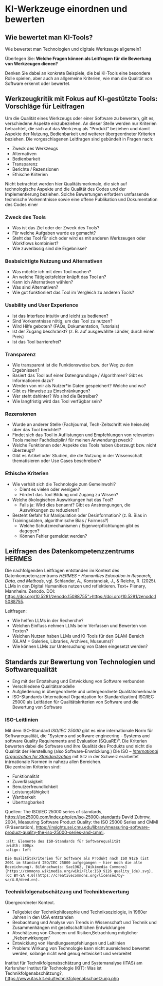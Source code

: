 # KI-Werkzeuge einordnen und bewerten

## Wie bewertet man KI-Tools? 

Wie bewertet man Technologien und digitale Werkzeuge allgemein?

Überlegen Sie: **Welche Fragen können als Leitfragen für die Bewertung von Werkzeugen dienen?**

Denken Sie dabei an konkrete Beispiele, die bei KI-Tools eine besondere Rolle spielen, aber auch an allgemeine Kriterien, wie man die Qualität von Software erkennt oder bewertet.

## Werkzeugkritik mit Fokus auf KI-gestützte Tools: Vorschläge für Leitfragen

Um die Qualität eines Werkzeugs oder einer Software zu bewerten, gilt es, verschiedene Aspekte einzubeziehen. An dieser Stelle werden nur Kriterien betrachtet, die sich auf das Werkzeug als "Produkt" beziehen und damit Aspekte der Nutzung, Bedienbarkeit und weiterer übergeordneter Kriterien beziehen. Die vorgeschlagenen Leitfragen sind gebündelt in Fragen nach:
- Zweck des Werkzeugs
- Alternativen
- Bedienbarkeit
- Transparenz
- Berichte / Rezensionen
- Ethische Kriterien 

Nicht betrachtet werden hier Qualitätsmerkmale, die sich auf technologische Aspekte und die Qualität des Codes und der Implementierung beziehen. Solche Bewertungen erfordern umfassende technische Vorkenntnisse sowie eine offene Publikation und Dokumentation des Codes einer

### Zweck des Tools

- Was ist das Ziel oder der Zweck des Tools? 
- Für welche Aufgaben wurde es gemacht?
- Steht das Tool für sich oder wird es mit anderen Werkzeugen oder Workflows kombiniert?
- Wie zuverlässig sind die Ergebnisse?


### Beabsichtigte Nutzung und Alternativen

- Was möchte ich mit dem Tool machen?
- An welche Tätigkeitsfelder knüpft das Tool an?
- Kann ich Alternativen wählen?
- Was sind Alternativen?
- Wie gut funktioniert das Tool im Vergleich zu anderen Tools?


### Usability und User Experience

- Ist das Interface intuitiv und leicht zu bedienen?
- Sind Vorkenntnisse nötig, um das Tool zu nutzen?
- Wird Hilfe geboten? (FAQs, Dokumentation, Tutorials)
- Ist der Zugang beschränkt? (z. B. auf ausgewählte Länder, durch einen Preis)
- Ist das Tool barrierefrei?


### Transparenz

- Wie transparent ist die Funktionsweise bzw. der Weg zu den Ergebnissen?
- Basiert das Tool auf einer Datengrundlage / Algorithmen? Gibt es Informationen dazu?
- Werden von mir als Nutzer*in Daten gespeichert? Welche und wo?
- Gibt es Hinweise zu Einschränkungen?
- Wer steht dahinter? Wo sind die Betreiber?
- Wie langfristig wird das Tool verfügbar sein?


### Rezensionen

- Wurde an anderer Stelle (Fachjournal, Tech-Zeitschrift wie heise.de) über das Tool berichtet?
- Findet sich das Tool in Auflistungen und Empfehlungen von relevanten Tools meiner Fachdisziplin/ für meinen Anwendungszweck?
- Welche Funktionen oder Aspekte des Tools haben überzeugt bzw. nicht überzeugt?
- Gibt es Artikel oder Studien, die die Nutzung in der Wissenschaft thematisieren oder Use Cases beschreiben?


### Ethische Kriterien

- Wie verhält sich die Technologie zum Gemeinwohl? 
    - Dient es vielen oder wenigen?
    - Fördert das Tool Bildung und Zugang zu Wissen?
- Welche ökologischen Auswirkungen hat das Tool?
    - Falls ja: Wird dies benannt? Gibt es Anstrengungen, die Auswirkungen zu reduzieren?
- Besteht Gefahr für Manipulation oder Desinformation? (z. B. Bias in Trainingsdaten, algorithmische Bias / Fairness?)
    - Welche Schutzmechanismen / Eigenverpflichtungen gibt es dagegen?
    - Können Fehler gemeldet werden?


## Leitfragen des Datenkompetenzzentrums HERMES

Die nachfolgenden Leitfragen entstanden im Kontext des Datenkompetenzzentrums *HERMES – Humanities Education in Research, Data, and Methods*, vgl. Schlander, A., Konstanciak, J., & Reiche, R. (2025). LLMs in den Digital Humanities nutzen und reflektieren. Text+ Plenary, Mannheim. Zenodo. DOI: https://doi.org/10.5281/zenodo.15088755">https://doi.org/10.5281/zenodo.15088755.

Leitfragen: 
- Wie helfen LLMs in der Recherche?
- Welchen Einfluss nehmen LLMs beim Verfassen und Bewerten von Texten?
- Welchen Nutzen haben LLMs und KI-Tools für den GLAM-Bereich (GLAM = Galeries, Libraries, Archives, Museums)?
- Wie können LLMs zur Untersuchung von Daten eingesetzt werden?


## Standards zur Bewertung von Technologien und Softwarequalität 

- Eng mit der Entstehung und Entwicklung  von Software verbunden
- Verschiedene Qualitätsmodelle
- Aufgliederung in übergeordnete und untergeordnete Qualitätsmerkmale
- ISO-Standards (International Organization for Standardization) ISO/IEC 25000 als Leitfäden für Qualitätskriterien von Software und die Bewertung von Software


### ISO-Leitlinien

Mit dem ISO-Standard *ISO/IEC 25000* gibt es eine internationale Norm für Softwarequalität, die "Systems and software engineering - Systems and software Quality Requirements and Evaluation (SQuaRE)". Die Kriterien bewerten dabei die Software und ihre Qualität des Produkts und nicht die Qualität der Herstellung (also Software-Enwticklung.) Die ISO – *[International Organization for Standardization](https://www.iso.org/about)*  mit Sitz in der Schweiz erarbeitet intrnationale Normen in nahezu allen Bereichen.  
Die zentralen Kriterien sind:
- Funktionalität
- Zuverlässigkeit
- Benutzerfreundlichkeit
- Leistungsfähigkeit
- Wartbarkeit
- Übertragbarkeit

Quellen: 
The ISO/IEC 25000 series of standards, https://iso25000.com/index.php/en/iso-25000-standards
David Zubrow, 2004, Measuring Software Product Quality: the ISO 25000 Series and CMMI (Präsentation), https://insights.sei.cmu.edu/library/measuring-software-product-quality-the-iso-25000-series-and-cmmi.

```{figure} ../img/iso-standard-9126.png
:alt: Elemente des ISO-Standards für Softwarequalität
:width: 800px
:align: left

Die Qualitätskriterien für Software als Produkt nach ISO 9126 (ist 2001 im Standard ISO/IEC 25000 aufgegangen – hier noch die alte Bezeichnung). Bildnachweis: Sae1962, [Wikimedia Commons](https://commons.wikimedia.org/wiki/File:ISO_9126_quality_(de).svg), [CC BY-SA 4.0](https://creativecommons.org/licenses/by-sa/4.0/deed.en). 
```


### Technikfolgenabschätzung und Technikbewertung

Übergeordneter Kontext. 

- Teilgebiet der Technikphilosophie und Techniksoziologie, in 1960er Jahren in den USA entstanden
- Beobachtung und Analyse von Trends in Wissenschaft und Technik und Zusammenhängen mit gesellschaftlichen Entwicklungen
- Abschätzung von Chancen und Risiken,Betrachtung möglicher „Nebenwirkungen“
- Entwicklung von Handlungsempfehlungen und Leitlinien
- Problem: Wirkung von Technologie kann nicht ausreichend bewertet werden, solange nicht weit genug entwickelt und verbreitet

Institut für Technikfolgen­abschätzung und System­analyse (ITAS) am Karlsruher Institut für Technologie (KIT): 
Was ist Technikfolgenabschätzung?, https://www.itas.kit.edu/technikfolgenabschaetzung.php

